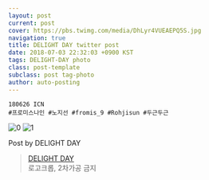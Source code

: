 ```yaml
---
layout: post
current: post
cover: https://pbs.twimg.com/media/DhLyr4VUEAEPQ5S.jpg
navigation: true
title: DELIGHT DAY twitter post
date: 2018-07-03 22:32:03 +0900 KST
tags: DELIGHT-DAY photo
class: post-template
subclass: post tag-photo
author: auto-posting
---
```


```  
180626 ICN   
#프로미스나인 #노지선 #fromis_9 #Rohjisun #두근두근  

```

![0](https://pbs.twimg.com/media/DhLyr4UUEAIpbvQ.jpg)
![1](https://pbs.twimg.com/media/DhLyr4VUEAEPQ5S.jpg)


Post by DELIGHT DAY

> [DELIGHT DAY](https://twitter.com/delightday_JS)  
  로고크롭, 2차가공 금지